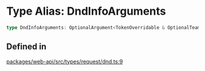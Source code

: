 # Type Alias: DndInfoArguments

```ts
type DndInfoArguments: OptionalArgument<TokenOverridable & OptionalTeamAssignable & object>;
```

## Defined in

[packages/web-api/src/types/request/dnd.ts:9](https://github.com/slackapi/node-slack-sdk/blob/c15385ef93ccdde9702f52f7d1f445999203d794/packages/web-api/src/types/request/dnd.ts#L9)
